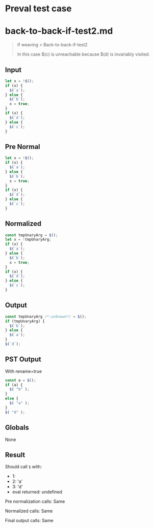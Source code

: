 # Preval test case

# back-to-back-if-test2.md

> If weaving > Back-to-back-if-test2
>
> In this case $(c) is unreachable because $(d) is invariably visited.

## Input

`````js filename=intro
let x = !$();
if (x) {
  $(`a`);
} else {
  $(`b`);
  x = true;
}
if (x) {
  $(`d`);
} else {
  $(`c`);
}
`````

## Pre Normal


`````js filename=intro
let x = !$();
if (x) {
  $(`a`);
} else {
  $(`b`);
  x = true;
}
if (x) {
  $(`d`);
} else {
  $(`c`);
}
`````

## Normalized


`````js filename=intro
const tmpUnaryArg = $();
let x = !tmpUnaryArg;
if (x) {
  $(`a`);
} else {
  $(`b`);
  x = true;
}
if (x) {
  $(`d`);
} else {
  $(`c`);
}
`````

## Output


`````js filename=intro
const tmpUnaryArg /*:unknown*/ = $();
if (tmpUnaryArg) {
  $(`b`);
} else {
  $(`a`);
}
$(`d`);
`````

## PST Output

With rename=true

`````js filename=intro
const a = $();
if (a) {
  $( "b" );
}
else {
  $( "a" );
}
$( "d" );
`````

## Globals

None

## Result

Should call `$` with:
 - 1: 
 - 2: 'a'
 - 3: 'd'
 - eval returned: undefined

Pre normalization calls: Same

Normalized calls: Same

Final output calls: Same
